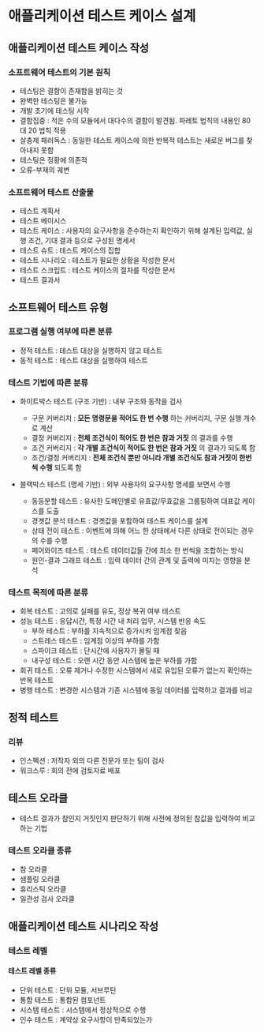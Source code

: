 # 애플리케이션 테스트 케이스 설계
## 애플리케이션 테스트 케이스 작성
### 소프트웨어 테스트의 기본 원칙
- 테스팅은 결함이 존재함을 밝히는 것
- 완벽한 테스팅은 불가능
- 개발 초기에 테스팅 시작
- 결함집중 : 적은 수의 모듈에서 대다수의 결함이 발견됨. 파레토 법칙의 내용인 80대 20 법칙 적용
- 살충제 패러독스 : 동일한 테스트 케이스에 의한 반복적 테스트는 새로운 버그를 찾아내지 못함
- 테스팅은 정황에 의존적
- 오류-부재의 궤변

### 소프트웨어 테스트 산출물
- 테스트 계획서
- 테스트 베이시스
- 테스트 케이스 : 사용자의 요구사항을 준수하는지 확인하기 위해 설계된 입력값, 실행 조건, 기대 결과 등으로 구성된 명세서
- 테스트 슈트 : 테스트 케이스의 집합
- 테스트 시나리오 : 테스트가 필요한 상황을 작성한 문서
- 테스트 스크립트 : 테스트 케이스의 절차를 작성한 문서
- 테스트 결과서

## 소프트웨어 테스트 유형
### 프로그램 실행 여부에 따른 분류
- 정적 테스트 : 테스트 대상을 실행하지 않고 테스트
- 동적 테스트 : 테스트 대상을 실행하여 테스트

### 테스트 기법에 따른 분류
- 화이트박스 테스트 (구조 기반) : 내부 구조와 동작을 검사
  - 구문 커버리지 : __모든 명령문을 적어도 한 번 수행__ 하는 커버리지, 구문 실행 개수로 계산
  - 결정 커버리지 : __전체 조건식이 적어도 한 번은 참과 거짓__ 의 결과를 수행
  - 조건 커버리지 : __각 개별 조건식이 적어도 한 번은 참과 거짓__ 의 결과가 되도록 함
  - 조건/결정 커버리지 : __전체 조건식 뿐만 아니라 개별 조건식도 참과 거짓이 한번씩 수행__ 되도록 함

- 블랙박스 테스트 (명세 기반) : 외부 사용자의 요구사항 명세를 보면서 수행
  - 동등분할 테스트 : 유사한 도메인별로 유효값/무효값을 그룹핑하여 대표값 케이스를 도출
  - 경곗값 분석 테스트 : 경곗값을 포함하여 테스트 케이스를 설계
  - 상태 전이 테스트 : 이벤트에 의해 어느 한 상태에서 다른 상태로 전이되는 경우의 수를 수행
  - 페어와이즈 테스트 : 테스트 데이터값들 간에 최소 한 번씩을 조합하는 방식
  - 원인-결과 그래프 테스트 : 입력 데이터 간의 관계 및 출력에 미치는 영향을 분석
  
### 테스트 목적에 따른 분류
- 회복 테스트 : 고의로 실패를 유도, 정상 복귀 여부 테스트
- 성능 테스트 : 응답시간, 특정 시간 내 처리 업무, 시스템 반응 속도
  - 부하 테스트 : 부하를 지속적으로 증가시켜 임계점 찾음
  - 스트레스 테스트 : 임계점 이상의 부하를 가함
  - 스파이크 테스트 : 단시간에 사용자가 몰릴 때
  - 내구성 테스트 : 오랜 시간 동안 시스템에 높은 부하를 가함
- 회귀 테스트 : 오류 제거나 수정한 시스템에서 새로 유입된 오류가 없는지 확인하는 반복 테스트
- 병행 테스트 : 변경한 시스템과 기존 시스템에 동일 데이터를 입력하고 결과를 비교

## 정적 테스트
### 리뷰
- 인스펙션 : 저작자 외의 다른 전문가 또는 팀이 검사
- 워크스루 : 회의 전에 검토자료 배포

## 테스트 오라클
- 테스트 결과가 참인지 거짓인지 판단하기 위해 사전에 정의된 참값을 입력하여 비교하는 기법

### 테스트 오라클 종류
- 참 오라클
- 샘플링 오라클
- 휴리스틱 오라클
- 일관성 검사 오라클

## 애플리케이션 테스트 시나리오 작성
### 테스트 레벨
#### 테스트 레벨 종류
- 단위 테스트 : 단위 모듈, 서브루틴
- 통합 테스트 : 통합된 컴포넌트
- 시스템 테스트 : 시스템에서 정상적으로 수행
- 인수 테스트 : 계약상 요구사항이 만족되었는가



















